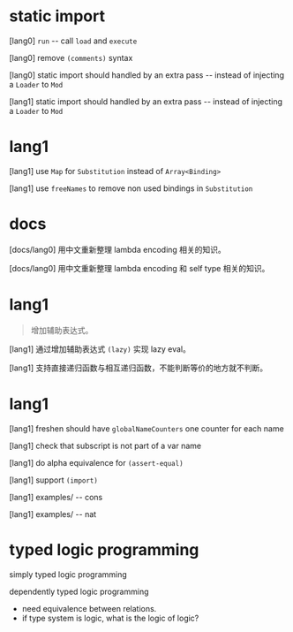 # static import

[lang0] `run` -- call `load` and `execute`

[lang0] remove `(comments)` syntax

[lang0] static import should handled by an extra pass -- instead of injecting a `Loader` to `Mod`

[lang1] static import should handled by an extra pass -- instead of injecting a `Loader` to `Mod`

# lang1

[lang1] use `Map` for `Substitution` instead of `Array<Binding>`

[lang1] use `freeNames` to remove non used bindings in `Substitution`

# docs

[docs/lang0] 用中文重新整理 lambda encoding 相关的知识。

[docs/lang0] 用中文重新整理 lambda encoding 和 self type 相关的知识。

# lang1

> 增加辅助表达式。

[lang1] 通过增加辅助表达式 `(lazy)` 实现 lazy eval。

[lang1] 支持直接递归函数与相互递归函数，不能判断等价的地方就不判断。

# lang1

[lang1] freshen should have `globalNameCounters` one counter for each name

[lang1] check that subscript is not part of a var name

[lang1] do alpha equivalence for `(assert-equal)`

[lang1] support `(import)`

[lang1] examples/ -- cons

[lang1] examples/ -- nat

# typed logic programming

simply typed logic programming

dependently typed logic programming

- need equivalence between relations.
- if type system is logic, what is the logic of logic?
